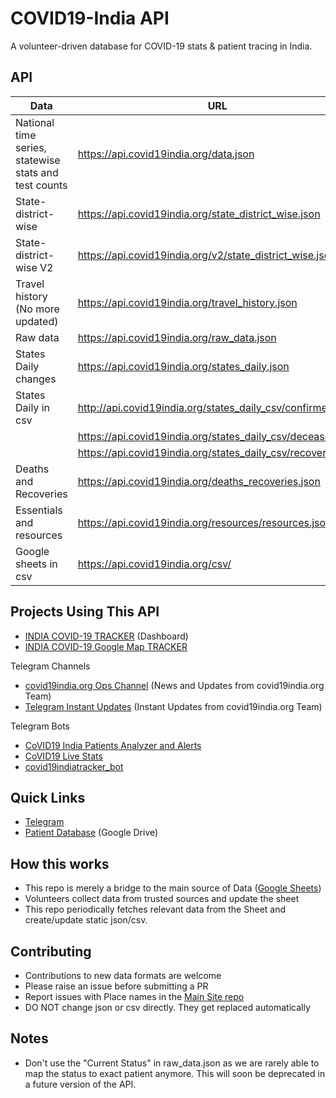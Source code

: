 # COVID19-India API

A volunteer-driven database for COVID-19 stats & patient tracing in India.

## API

| Data                                                  | URL                                                   | Details |  
| ----------------------------------------------------- | ----------------------------------------------------- | -------------: |
| National time series, statewise stats and test counts | https://api.covid19india.org/data.json            | [Link](docs/data.md) |
| State-district-wise                                   | https://api.covid19india.org/state_district_wise.json | [Link](docs/state_district_wise.md) |
| State-district-wise V2                                | https://api.covid19india.org/v2/state_district_wise.json | [Link](docs/v2_state_district_wise.md) |
| Travel history (No more updated)                      | https://api.covid19india.org/travel_history.json      | - |
| Raw data                                              | https://api.covid19india.org/raw_data.json            | [Link](docs/raw_data.md) |
| States Daily changes                                  | https://api.covid19india.org/states_daily.json        | [Link](docs/states_daily.md) |
| States Daily in csv                                   | http://api.covid19india.org/states_daily_csv/confirmed.csv | - |
|                                                       | https://api.covid19india.org/states_daily_csv/deceased.csv | - |
|                                                       | https://api.covid19india.org/states_daily_csv/recovered.csv | - |
| Deaths and Recoveries                                 | https://api.covid19india.org/deaths_recoveries.json | [Link](docs/deaths_recoveries.md) |
| Essentials and resources                              | https://api.covid19india.org/resources/resources.json | [Link](docs/resources.md) |
| Google sheets in csv                                  | https://api.covid19india.org/csv/                      | - |

## Projects Using This API

- [INDIA COVID-19 TRACKER](https://www.covid19india.org/) (Dashboard)
- [INDIA COVID-19 Google Map TRACKER](https://goo.gl/maps/U32Ex1gWQxmc6Aot8)

Telegram Channels
- [covid19india.org Ops Channel](https://t.me/covid19indiaorg) (News and Updates from covid19india.org Team)
- [Telegram Instant Updates](https://t.me/covid19indiaorg_updates) (Instant Updates from covid19india.org Team)

Telegram Bots
- [CoVID19 India Patients Analyzer and Alerts](https://github.com/xsreality/covid19)
- [CoVID19 Live Stats](https://github.com/Tele-Bots/CovidBot)
- [covid19indiatracker_bot](https://github.com/cibinjoseph/covid19indiatracker_bot)


## Quick Links

- [Telegram](https://telegra.ph/CoVID-19--India-Ops-03-24)
- [Patient Database](http://patientdb.covid19india.org/) (Google Drive)

## How this works

- This repo is merely a bridge to the main source of Data ([Google Sheets](https://docs.google.com/spreadsheets/d/e/2PACX-1vSc_2y5N0I67wDU38DjDh35IZSIS30rQf7_NYZhtYYGU1jJYT6_kDx4YpF-qw0LSlGsBYP8pqM_a1Pd/pubhtml))
- Volunteers collect data from trusted sources and update the sheet
- This repo periodically fetches relevant data from the Sheet and create/update static json/csv.


## Contributing

- Contributions to new data formats are welcome
- Please raise an issue before submitting a PR
- Report issues with Place names in the [Main Site repo](https://github.com/covid19india/covid19india-react/issues)
- DO NOT change json or csv directly. They get replaced automatically

## Notes
- Don't use the "Current Status" in raw_data.json as we are rarely able to map the status to exact patient anymore. This will soon be deprecated in a future version of the API.
